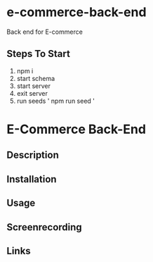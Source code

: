 # e-commerce-back-end
Back end for E-commerce 

## Steps To Start
1. npm i
2. start schema
3. start server
4. exit server
5. run seeds ' npm run seed '

# E-Commerce Back-End

## Description

## Installation

## Usage

## Screenrecording

## Links